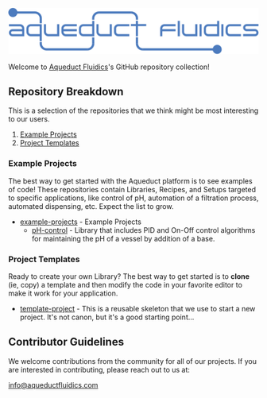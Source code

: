 <p><img src="assets/images/logo_blue.svg" alt="Aqueduct Fluidics" /></p>

Welcome to [Aqueduct Fluidics](https://wp.aqueductfluidics.com)'s GitHub repository collection! 

## Repository Breakdown

This is a selection of the repositories that we think might be most interesting to our users.

1. [Example Projects](#example-projects)
2. [Project Templates](#project-templates)

### Example Projects

The best way to get started with the Aqueduct platform is to see examples of code! These repositories contain Libraries, 
Recipes, and Setups targeted to specific applications, like control of pH, automation of a filtration process, automated dispensing, etc. Expect
the list to grow.

- [example-projects](https://github.com/aqueductfluidics/example_projects) - Example Projects
  - [pH-control](https://github.com/aqueductfluidics/example_projects/tree/main/local/lib/ph_control) - Library that includes PID and On-Off control algorithms
    for maintaining the pH of a vessel by addition of a base. 

### Project Templates

Ready to create your own Library? The best way to get started is to <b>clone</b> (ie, copy) a template and then modify 
the code in your favorite editor to make it work for your application.

- [template-project](https://github.com/aqueductfluidics/template_project) - This is a reusable skeleton that we use to start a new project. It's not canon, but it's a good starting point...
  
## Contributor Guidelines

We welcome contributions from the community for all of our projects. If you are interested in contributing, please reach out to us at:
  
info@aqueductfluidics.com
